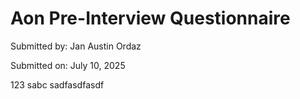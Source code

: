 # Aon Pre-Interview Questionnaire

Submitted by:
Jan Austin Ordaz

Submitted on:
July 10, 2025


123 sabc
sadfasdfasdf